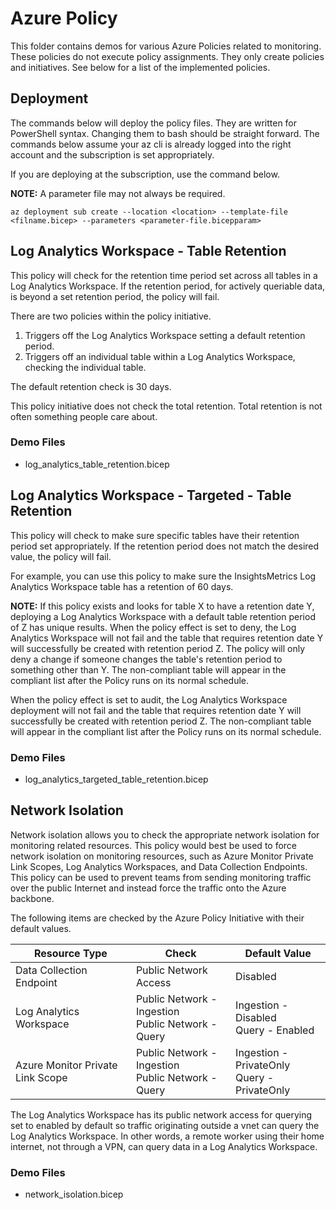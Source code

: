# Azure Policy

This folder contains demos for various Azure Policies related to monitoring. These policies do not execute policy assignments. They only create policies and initiatives. See below for a list of the implemented policies.

## Deployment

The commands below will deploy the policy files. They are written for PowerShell syntax. Changing them to bash should be straight forward. The commands below assume your az cli is already logged into the right account and the subscription is set appropriately.

If you are deploying at the subscription, use the command below.

__NOTE:__ A parameter file may not always be required.

```pwsh
az deployment sub create --location <location> --template-file <filname.bicep> --parameters <parameter-file.bicepparam>
```

## Log Analytics Workspace - Table Retention

This policy will check for the retention time period set across all tables in a Log Analytics Workspace. If the retention period, for actively queriable data, is beyond a set retention period, the policy will fail.

There are two policies within the policy initiative.

1. Triggers off the Log Analytics Workspace setting a default retention period.
2. Triggers off an individual table within a Log Analytics Workspace, checking the individual table.

The default retention check is 30 days.

This policy initiative does not check the total retention. Total retention is not often something people care about.

### Demo Files

- log_analytics_table_retention.bicep

## Log Analytics Workspace - Targeted - Table Retention

This policy will check to make sure specific tables have their retention period set appropriately. If the retention period does not match the desired value, the policy will fail.

For example, you can use this policy to make sure the InsightsMetrics Log Analytics Workspace table has a retention of 60 days. 

__NOTE:__ If this policy exists and looks for table X to have a retention date Y, deploying a Log Analytics Workspace with a default table retention period of Z has unique results. When the policy effect is set to deny, the Log Analytics Workspace will not fail and the table that requires retention date Y will successfully be created with retention period Z. The policy will only deny a change if someone changes the table's retention period to something other than Y. The non-compliant table will appear in the compliant list after the Policy runs on its normal schedule.

When the policy effect is set to audit, the Log Analytics Workspace deployment will not fail and the table that requires retention date Y will successfully be created with retention period Z. The non-compliant table will appear in the compliant list after the Policy runs on its normal schedule.

### Demo Files

- log_analytics_targeted_table_retention.bicep

## Network Isolation

Network isolation allows you to check the appropriate network isolation for monitoring related resources. This policy would best be used to force network isolation on monitoring resources, such as Azure Monitor Private Link Scopes, Log Analytics Workspaces, and Data Collection Endpoints. This policy can be used to prevent teams from sending monitoring traffic over the public Internet and instead force the traffic onto the Azure backbone.

The following items are checked by the Azure Policy Initiative with their default values.

| Resource Type | Check | Default Value |
|---|---|---|
| Data Collection Endpoint | Public Network Access | Disabled |
| Log Analytics Workspace | Public Network - Ingestion</br>Public Network - Query | Ingestion - Disabled</br>Query - Enabled |
| Azure Monitor Private Link Scope | Public Network - Ingestion</br>Public Network - Query  | Ingestion - PrivateOnly</br>Query - PrivateOnly |

The Log Analytics Workspace has its public network access for querying set to enabled by default so traffic originating outside a vnet can query the Log Analytics Workspace. In other words, a remote worker using their home internet, not through a VPN, can query data in a Log Analytics Workspace.

### Demo Files

- network_isolation.bicep
